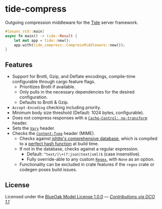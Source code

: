 # tide-compress

Outgoing compression middleware for the [Tide][] server framework.

```rust
#[async_std::main]
async fn main() -> tide::Result {
    let mut app = tide::new();
    app.with(tide_compress::CompressMiddleware::new());
}
```

## Features

- Support for Brotli, Gzip, and Deflate encodings, compile-time configurable through cargo feature flags.
  - Prioritizes Brotli if available.
  - Only pulls in the necessary dependencies for the desired configuration.
  - Defaults to Brotli & Gzip.
- `Accept-Encoding` checking including priority.
- Minimum body size threshold (Default: 1024 bytes, configurable).
- Does not compress responses with a [`Cache-Control: no-transform`](https://developer.mozilla.org/en-US/docs/Web/HTTP/Headers/Cache-Control) header.
- Sets the [`Vary`](https://developer.mozilla.org/en-US/docs/Web/HTTP/Headers/Vary) header.
- Checks the [`Content-Type`](https://developer.mozilla.org/en-US/docs/Web/HTTP/Headers/Content-Type) header (MIME).
  - Checks against [jshttp's comprehensive database](https://github.com/jshttp/mime-db/blob/master/db.json), which is compiled to a [perfect hash function](https://github.com/rust-phf/rust-phf) at build time.
  - If not in the database, checks against a regular expression.
    - Default: `^text/|\+(?:json|text|xml)$` (case insensitive).
    - Fully override-able to any custom [`Regex`](https://docs.rs/regex/1/regex/struct.Regex.html), with `None` as an option.
  - Functionality can be excluded in crate features if the `regex` crate or codegen poses build issues.

## License

Licensed under the [BlueOak Model License 1.0.0](LICENSE.md) — _[Contributions via DCO 1.1](contributing.md#developers-certificate-of-origin)_

[Tide]: https://github.com/http-rs/tide

